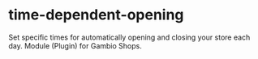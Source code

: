 # time-dependent-opening
Set specific times for automatically opening and closing your store each day. Module (Plugin) for Gambio Shops.
